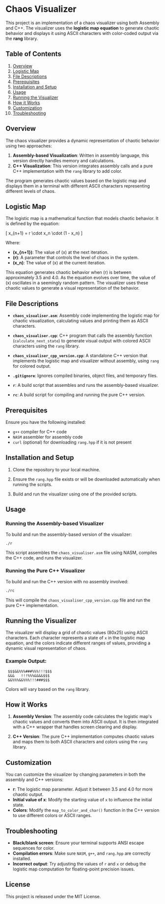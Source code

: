 # Chaos Visualizer

This project is an implementation of a chaos visualizer using both Assembly and C++. The visualizer uses the **logistic map equation** to generate chaotic behavior and displays it using ASCII characters with color-coded output via the **rang** library.

## Table of Contents

1. [Overview](#overview)
2. [Logistic Map](#logistic-map)
3. [File Descriptions](#file-descriptions)
4. [Prerequisites](#prerequisites)
5. [Installation and Setup](#installation-and-setup)
6. [Usage](#usage)
7. [Running the Visualizer](#running-the-visualizer)
8. [How it Works](#how-it-works)
9. [Customization](#customization)
10. [Troubleshooting](#troubleshooting)

## Overview

The chaos visualizer provides a dynamic representation of chaotic behavior using two approaches:

1. **Assembly-based Visualization**: Written in assembly language, this version directly handles memory and calculations.
2. **C++ Visualization**: This version integrates assembly calls and a pure C++ implementation with the `rang` library to add color.

The program generates chaotic values based on the logistic map and displays them in a terminal with different ASCII characters representing different levels of chaos.

## Logistic Map

The logistic map is a mathematical function that models chaotic behavior. It is defined by the equation:

\[
x_{n+1} = r \cdot x_n \cdot (1 - x_n)
\]

Where:
- **\(x_{n+1}\)**: The value of \(x\) at the next iteration.
- **\(r\)**: A parameter that controls the level of chaos in the system.
- **\(x_n\)**: The value of \(x\) at the current iteration.

This equation generates chaotic behavior when \(r\) is between approximately 3.5 and 4.0. As the equation evolves over time, the value of \(x\) oscillates in a seemingly random pattern. The visualizer uses these chaotic values to generate a visual representation of the behavior.

## File Descriptions

- **`chaos_visualiser.asm`**: Assembly code implementing the logistic map for chaotic visualization, calculating values and printing them as ASCII characters.
  
- **`chaos_visualiser.cpp`**: C++ program that calls the assembly function (`calculate_next_state`) to generate visual output with colored ASCII characters using the `rang` library.

- **`chaos_visualiser_cpp_version.cpp`**: A standalone C++ version that implements the logistic map and visualizer without assembly, using `rang` for colored output.

- **`.gitignore`**: Ignores compiled binaries, object files, and temporary files.

- **`r`**: A build script that assembles and runs the assembly-based visualizer.

- **`rc`**: A build script for compiling and running the pure C++ version.

## Prerequisites

Ensure you have the following installed:
- `g++` compiler for C++ code
- `NASM` assembler for assembly code
- `curl` (optional) for downloading `rang.hpp` if it is not present

## Installation and Setup

1. Clone the repository to your local machine.

2. Ensure the `rang.hpp` file exists or will be downloaded automatically when running the scripts.

3. Build and run the visualizer using one of the provided scripts.

## Usage

### Running the Assembly-based Visualizer

To build and run the assembly-based version of the visualizer:

```bash
./r
```

This script assembles the `chaos_visualiser.asm` file using NASM, compiles the C++ code, and runs the visualizer.

### Running the Pure C++ Visualizer

To build and run the C++ version with no assembly involved:

```bash
./rc
```

This will compile the `chaos_visualiser_cpp_version.cpp` file and run the pure C++ implementation.

## Running the Visualizer

The visualizer will display a grid of chaotic values (80x25) using ASCII characters. Each character represents a state of `x` in the logistic map equation, and the colors indicate different ranges of values, providing a dynamic visual representation of chaos.

### Example Output:
```
 $$$&&%%%###%%%!!!$$$
 &&&   !!!%%%&&&&$$$
 &&%%%&&%%%!!!###$$$
```
Colors will vary based on the `rang` library.

## How it Works

1. **Assembly Version**: The assembly code calculates the logistic map's chaotic values and converts them into ASCII output. It is then integrated with a C++ wrapper that handles screen clearing and display.
   
2. **C++ Version**: The pure C++ implementation computes chaotic values and maps them to both ASCII characters and colors using the `rang` library.

## Customization

You can customize the visualizer by changing parameters in both the assembly and C++ versions:
- **r**: The logistic map parameter. Adjust it between 3.5 and 4.0 for more chaotic output.
- **Initial value of x**: Modify the starting value of `x` to influence the initial state.
- **Colors**: Modify the `map_to_color_and_char()` function in the C++ version to use different colors or ASCII ranges.

## Troubleshooting

- **Black/blank screen**: Ensure your terminal supports ANSI escape sequences for color.
- **Compilation errors**: Make sure `NASM`, `g++`, and `rang.hpp` are correctly installed.
- **Incorrect output**: Try adjusting the values of `r` and `x` or debug the logistic map computation for floating-point precision issues.

## License

This project is released under the MIT License.

